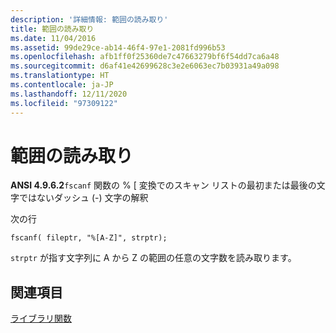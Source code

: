 ```yaml
---
description: '詳細情報: 範囲の読み取り'
title: 範囲の読み取り
ms.date: 11/04/2016
ms.assetid: 99de29ce-ab14-46f4-97e1-2081fd996b53
ms.openlocfilehash: afb1ff0f25360de7c47663279bf6f54dd7ca6a48
ms.sourcegitcommit: d6af41e42699628c3e2e6063ec7b03931a49a098
ms.translationtype: HT
ms.contentlocale: ja-JP
ms.lasthandoff: 12/11/2020
ms.locfileid: "97309122"
---
```

# <a name="reading-ranges"></a>範囲の読み取り

**ANSI 4.9.6.2**`fscanf` 関数の % [ 変換でのスキャン リストの最初または最後の文字ではないダッシュ (-) 文字の解釈

次の行

```
fscanf( fileptr, "%[A-Z]", strptr);
```

`strptr` が指す文字列に A から Z の範囲の任意の文字数を読み取ります。

## <a name="see-also"></a>関連項目

[ライブラリ関数](../c-language/library-functions.md)
